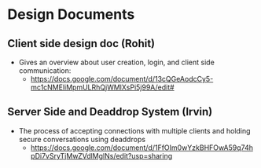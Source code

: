 # Design Documents  

## Client side design doc (Rohit)  
- Gives an overview about user creation, login, and client side communication:
  - https://docs.google.com/document/d/13cQGeAodcCy5-mc1cNMEliMpmULRhQjWMlXsPi5j99A/edit#
## Server Side and Deaddrop System (Irvin)  
- The process of accepting connections with multiple clients and holding secure conversations using deaddrops  
  - https://docs.google.com/document/d/1FfOIm0wYzkBHFOwA59q74hpDi7vSryTjMwZVdlMglNs/edit?usp=sharing  
